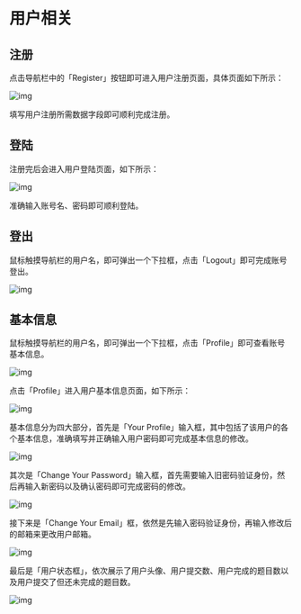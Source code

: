 # 用户相关

## 注册

点击导航栏中的「Register」按钮即可进入用户注册页面，具体页面如下所示：

![img](/SDUOJ/img/client-manual/160467099616.jpg)

填写用户注册所需数据字段即可顺利完成注册。

## 登陆

注册完后会进入用户登陆页面，如下所示：

![img](/SDUOJ/img/client-manual/160467099715.jpg)

准确输入账号名、密码即可顺利登陆。

## 登出

鼠标触摸导航栏的用户名，即可弹出一个下拉框，点击「Logout」即可完成账号登出。

![img](/SDUOJ/img/client-manual/160467099865.jpg)

## 基本信息

鼠标触摸导航栏的用户名，即可弹出一个下拉框，点击「Profile」即可查看账号基本信息。

![img](/SDUOJ/img/client-manual/160467099938.jpg)

点击「Profile」进入用户基本信息页面，如下所示：

![img](/SDUOJ/img/client-manual/160467099994.jpg)

基本信息分为四大部分，首先是「Your Profile」输入框，其中包括了该用户的各个基本信息，准确填写并正确输入用户密码即可完成基本信息的修改。

![img](/SDUOJ/img/client-manual/160467100047.jpg)

其次是「Change Your Password」输入框，首先需要输入旧密码验证身份，然后再输入新密码以及确认密码即可完成密码的修改。

![img](/SDUOJ/img/client-manual/160467100089.jpg)

接下来是「Change Your Email」框，依然是先输入密码验证身份，再输入修改后的邮箱来更改用户邮箱。

![img](/SDUOJ/img/client-manual/160467100118.jpg)

最后是「用户状态框」，依次展示了用户头像、用户提交数、用户完成的题目数以及用户提交了但还未完成的题目数。

![img](/SDUOJ/img/client-manual/160467100147.jpg)